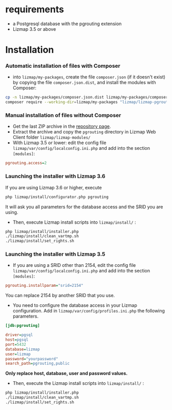 # requirements

- a Postgresql database with the pgrouting extension
- Lizmap 3.5 or above

# Installation


### Automatic installation of files with Composer


* into `lizmap/my-packages`, create the file `composer.json` (if it doesn't exist)
  by copying the file `composer.json.dist`, and install the modules with Composer:

```bash
cp -n lizmap/my-packages/composer.json.dist lizmap/my-packages/composer.json
composer require --working-dir=lizmap/my-packages "lizmap/lizmap-pgrouting-module"
```

### Manual installation of files without Composer

* Get the last ZIP archive in the [repository page](https://projects.3liz.org/lizmap-modules/lizmap-pgrouting-module).
* Extract the archive and copy the `pgrouting` directory in Lizmap Web Client folder `lizmap/lizmap-modules/`
* With Lizmap 3.5 or lower: edit the config file `lizmap/var/config/localconfig.ini.php` and add into 
  the section `[modules]`:

```ini
pgrouting.access=2
```


### Launching the installer with Lizmap 3.6


If you are using Lizmap 3.6 or higher, execute

```bash
php lizmap/install/configurator.php pgrouting
```

It will ask you all parameters for the database access and the SRID you are using.


* Then, execute Lizmap install scripts into `lizmap/install/` :

```bash
php lizmap/install/installer.php
./lizmap/install/clean_vartmp.sh
./lizmap/install/set_rights.sh
```

### Launching the installer with Lizmap 3.5

* If you are using a SRID other than 2154, edit the config file 
  `lizmap/var/config/localconfig.ini.php` and add into the section `[modules]`:

```ini
pgrouting.installparam="srid=2154"
```
You can replace 2154 by another SRID that you use.

* You need to configure the database access in your Lizmap configuration.
  Add in `lizmap/var/config/profiles.ini.php` the following parameters. 

```ini
[jdb:pgrouting]

driver=pgsql
host=pgsql
port=5432
database=lizmap
user=lizmap
password="yourpassword"
search_path=pgrouting,public
```

**Only replace host, database, user and password values.**

* Then, execute the Lizmap install scripts into `lizmap/install/` :

```bash
php lizmap/install/installer.php
./lizmap/install/clean_vartmp.sh
./lizmap/install/set_rights.sh
```

